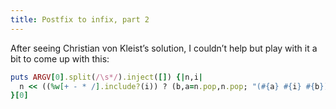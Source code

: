 ```yaml
---
title: Postfix to infix, part 2
---
```

After seeing Christian von Kleist’s solution, I couldn’t help but play with it a bit to come up with this:

```ruby
puts ARGV[0].split(/\s*/).inject([]) {|n,i|
  n << ((%w[+ - * /].include?(i)) ? (b,a=n.pop,n.pop; "(#{a} #{i} #{b})") : i)
}[0]
```
